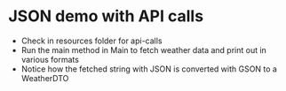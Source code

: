 # JSON demo with API calls

- Check in resources folder for api-calls
- Run the main method in Main to fetch weather data and print out in various formats
- Notice how the fetched string with JSON is converted with GSON to a WeatherDTO


